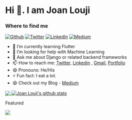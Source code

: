 # Hi 👋. I am Joan Louji


<h3>Where to find me</h3>
<p><a href="https://github.com/sjlouji" target="_blank"><img alt="Github" src="https://img.shields.io/badge/GitHub-%2312100E.svg?&style=for-the-badge&logo=Github&logoColor=white" /></a> <a href="https://twitter.com/Joanlouji" target="_blank"><img alt="Twitter" src="https://img.shields.io/badge/twitter-%231DA1F2.svg?&style=for-the-badge&logo=twitter&logoColor=white" /></a> <a href="https://www.linkedin.com/in/sjlouji" target="_blank"><img alt="LinkedIn" src="https://img.shields.io/badge/linkedin-%230077B5.svg?&style=for-the-badge&logo=linkedin&logoColor=white" /></a> <a href="https://medium.com/@sjlouji10" target="_blank"><img alt="Medium" src="https://img.shields.io/badge/medium-%2312100E.svg?&style=for-the-badge&logo=medium&logoColor=white" /></a>
</p>

- 🌱 I’m currently learning Flutter
- 🤔 I’m looking for help with Machine Learning
- 💬 Ask me about Django or related backend frameworks 
- 📫 How to reach me: [Twitter](https://twitter.com/JoanLouji), [Linkedin](https://www.linkedin.com/in/sjlouji/) , [Gmail](sjlouji10@gmail.com), [Portfolio](https://joanlouji.web.app/)
- 😄 Pronouns: He/His
- ⚡ Fun fact: I eat a lot. 
- 😄 Check out my Blog - [Medium](https://medium.com/@sjlouji10)


   

<a href="https://github.com/sjlouji">
  <img align="center" src="https://github-readme-stats.vercel.app/api/top-langs/?username=sjlouji&theme=light" />
</a>
<a href="https://github.com/sjlouji">
 <img align="center" src="https://github-readme-stats.vercel.app/api?username=sjlouji&show_icons=true&theme=light&line_height=27" alt="Joan Louji's github stats"/>
</a>

Featured

<a href="https://github.com/sjlouji/Flutter-Clones">
  <img align="center" src="https://github-readme-stats.vercel.app/api/pin/?username=sjlouji&repo=Flutter-Clones&theme=light" />

</a>
